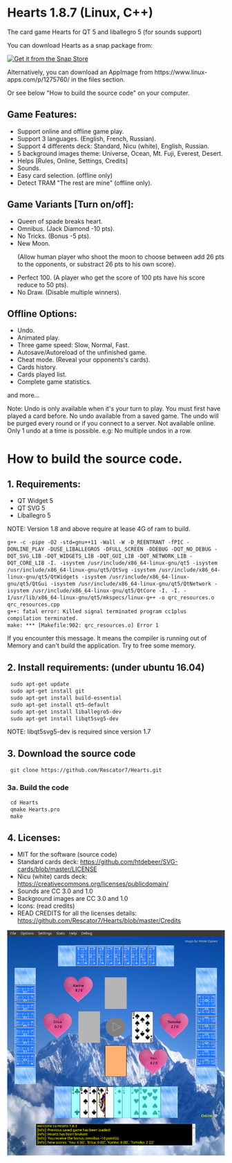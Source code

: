 # Hearts 1.8.7 (Linux, C++)
The card game Hearts for QT 5 and liballegro 5 (for sounds support)

<p>You can download Hearts as a snap package from:</p>

<a href="https://snapcraft.io/hearts">
  <img alt="Get it from the Snap Store" src="https://snapcraft.io/static/images/badges/en/snap-store-black.svg"/></a>
<br>
<p>Alternatively, you can download an AppImage from https://www.linux-apps.com/p/1275760/ in the files section.</p>
<p>Or see below "How to build the source code" on your computer.</p>

## Game Features:
- Support online and offline game play.
- Support 3 languages. (English, French, Russian). 
- Support 4 differents deck: Standard, Nicu (white), English, Russian.
- 5 background images theme: Universe, Ocean, Mt. Fuji, Everest, Desert.
- Helps [Rules, Online, Settings, Credits]
- Sounds.
- Easy card selection. (offline only)
- Detect TRAM "The rest are mine" (offline only).

## Game Variants [Turn on/off]:
- Queen of spade breaks heart.
- Omnibus.   (Jack Diamond -10 pts).
- No Tricks. (Bonus -5 pts).
- New Moon. <p>(Allow human player who shoot the moon to choose between add 26 pts to the opponents, or 
             substract 26 pts to his own score).</p>
- Perfect 100. (A player who get the score of 100 pts have his score reduce to 50 pts).
- No Draw.   (Disable multiple winners).

## Offline Options:
- Undo. 
- Animated play.
- Three game speed: Slow, Normal, Fast.
- Autosave/Autoreload of the unfinished game.
- Cheat mode. (Reveal your opponents's cards).
- Cards history.
- Cards played list.
- Complete game statistics.
<p>and more...</p>
<p>Note: Undo is only available when it's your turn to play. You must first have played a card before.
  No undo available from a saved game. The undo will be purged every round or if you connect to a server. 
  Not available online. Only 1 undo at a time is possible. e.g: No multiple undos in a row.</p>

# How to build the source code.

## 1. Requirements:
- QT Widget 5
- QT SVG 5
- Liballegro 5

<p>NOTE: Version 1.8 and above require at lease 4G of ram to build.</p>
<pre><code>g++ -c -pipe -O2 -std=gnu++11 -Wall -W -D_REENTRANT -fPIC -DONLINE_PLAY -DUSE_LIBALLEGRO5 -DFULL_SCREEN -DDEBUG -DQT_NO_DEBUG -DQT_SVG_LIB -DQT_WIDGETS_LIB -DQT_GUI_LIB -DQT_NETWORK_LIB -DQT_CORE_LIB -I. -isystem /usr/include/x86_64-linux-gnu/qt5 -isystem /usr/include/x86_64-linux-gnu/qt5/QtSvg -isystem /usr/include/x86_64-linux-gnu/qt5/QtWidgets -isystem /usr/include/x86_64-linux-gnu/qt5/QtGui -isystem /usr/include/x86_64-linux-gnu/qt5/QtNetwork -isystem /usr/include/x86_64-linux-gnu/qt5/QtCore -I. -I. -I/usr/lib/x86_64-linux-gnu/qt5/mkspecs/linux-g++ -o qrc_resources.o qrc_resources.cpp
g++: fatal error: Killed signal terminated program cc1plus
compilation terminated.
make: *** [Makefile:902: qrc_resources.o] Error 1</code></pre>

<p>If you encounter this message. It means the compiler is running out of Memory and can't build the application. Try to free some memory.</p>

## 2. Install requirements: (under ubuntu 16.04)
<pre><code> sudo apt-get update
 sudo apt-get install git
 sudo apt-get install build-essential
 sudo apt-get install qt5-default
 sudo apt-get install liballegro5-dev
 sudo apt-get install libqt5svg5-dev</code></pre>
   
<p>NOTE: libqt5svg5-dev is required since version 1.7</p>

## 3. Download the source code
<pre><code> git clone https://github.com/Rescator7/Hearts.git</code></pre>
   
### 3a. Build the code
<pre><code> cd Hearts
 qmake Hearts.pro
 make</code></pre>
   
## 4. Licenses: 
 - MIT for the software (source code)
 - Standard cards deck: https://github.com/htdebeer/SVG-cards/blob/master/LICENSE
 - Nicu (white) cards deck: https://creativecommons.org/licenses/publicdomain/
 - Sounds are CC 3.0 and 1.0
 - Background images are CC 3.0 and 1.0
 - Icons: (read credits)
 - READ CREDITS for all the licenses details: https://github.com/Rescator7/Hearts/blob/master/Credits

![screenshoot](https://github.com/Rescator7/Hearts/blob/master/screenshot/SCR1-hearts-1.8.jpg)
